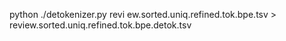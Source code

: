 python ./detokenizer.py revi
ew.sorted.uniq.refined.tok.bpe.tsv > review.sorted.uniq.refined.tok.bpe.detok.tsv

